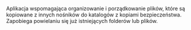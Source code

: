 Aplikacja wspomagająca organizowanie i porządkowanie plików, które są kopiowane z innych nośników do katalogów z kopiami bezpieczeństwa. Zapobiega powielaniu się już istniejących folderów lub plików.
